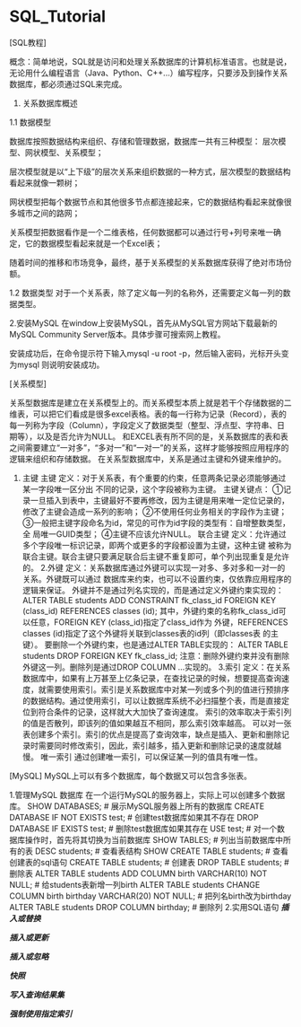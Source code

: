 # SQL_Tutorial

[SQL教程]

概念：简单地说，SQL就是访问和处理关系数据库的计算机标准语言。也就是说，无论用什么编程语言（Java、Python、C++...）编写程序，只要涉及到操作关系数据库，都必须通过SQL来完成。

1. 关系数据库概述

1.1 数据模型
	
数据库按照数据结构来组织、存储和管理数据，数据库一共有三种模型：
	层次模型、网状模型、关系模型；
	
层次模型就是以“上下级”的层次关系来组织数据的一种方式，层次模型的数据结构看起来就像一颗树；

网状模型把每个数据节点和其他很多节点都连接起来，它的数据结构看起来就像很多城市之间的路网；

关系模型把数据看作是一个二维表格，任何数据都可以通过行号+列号来唯一确定，它的数据模型看起来就是一个Excel表；

随着时间的推移和市场竞争，最终，基于关系模型的关系数据库获得了绝对市场份额。

1.2 数据类型
对于一个关系表，除了定义每一列的名称外，还需要定义每一列的数据类型。

2.安装MySQL
在window上安装MySQL，首先从MySQL官方网站下载最新的MySQL Community Server版本。具体步骤可搜索网上教程。

安装成功后，在命令提示符下输入mysql -u root -p，然后输入密码，光标开头变为mysql	则说明安装成功。

[关系模型]

关系型数据库是建立在关系模型上的。而关系模型本质上就是若干个存储数据的二维表，可以把它们看成是很多excel表格。表的每一行称为记录（Record），表的每一列称为字段（Column），字段定义了数据类型（整型、浮点型、字符串、日期等），以及是否允许为NULL。
和EXCEL表有所不同的是，关系数据库的表和表之间需要建立“一对多”，“多对一”和“一对一”的关系，这样才能够按照应用程序的逻辑来组织和存储数据。
在关系型数据库中，关系是通过主键和外键来维护的。
1. 主键
主键
定义：对于关系表，有个重要的约束，任意两条记录必须能够通过某一字段唯一区分出	不同的记录，这个字段被称为主键。
主键关键点：
①记录一旦插入到表中，主键最好不要再修改，因为主键是用来唯一定位记录的，	修改了主键会造成一系列的影响；
②不使用任何业务相关的字段作为主键；
③一般把主键字段命名为id，常见的可作为id字段的类型有：自增整数类型，全	局唯一GUID类型；
④主键不应该允许NULL。
联合主键
定义：允许通过多个字段唯一标识记录，即两个或更多的字段都设置为主键，这种主键	被称为联合主键。联合主键只要满足联合后主键不重复即可，单个列出现重复是允许的。
2.外键
定义：关系数据库通过外键可以实现一对多、多对多和一对一的关系。外键既可以通过	数据库来约束，也可以不设置约束，仅依靠应用程序的逻辑来保证。
外键并不是通过列名实现的，而是通过定义外键约束实现的：
ALTER TABLE students
ADD CONSTRAINT fk_class_id
FOREIGN KEY (class_id)
REFERENCES classes (id);
其中，外键约束的名称fk_class_id可以任意，FOREIGN KEY (class_id)指定了class_id作为	外键，REFERENCES classes (id)指定了这个外键将关联到classes表的id列（即classes表	的主键）。
要删除一个外键约束，也是通过ALTER TABLE实现的：
ALTER TABLE students
DROP FOREIGN KEY fk_class_id;
注意：删除外键约束并没有删除外键这一列。删除列是通过DROP COLUMN ...实现的。
3.索引
定义：在关系数据库中，如果有上万甚至上亿条记录，在查找记录的时候，想要提高查询速度，就需要使用索引。索引是关系数据库中对某一列或多个列的值进行预排序的数据结构。通过使用索引，可以让数据库系统不必扫描整个表，而是直接定位到符合条件的记录，这样就大大加快了查询速度。
索引的效率取决于索引列的值是否散列，即该列的值如果越互不相同，那么索引效率越高。
可以对一张表创建多个索引。索引的优点是提高了查询效率，缺点是插入、更新和删除记录时需要同时修改索引，因此，索引越多，插入更新和删除记录的速度就越慢。
唯一索引
通过创建唯一索引，可以保证某一列的值具有唯一性。

[MySQL]
MySQL上可以有多个数据库，每个数据又可以包含多张表。

1.管理MySQL
数据库
在一个运行MySQL的服务器上，实际上可以创建多个数据库。
SHOW DATABASES; # 展示MySQL服务器上所有的数据库
CREATE DATABASE IF NOT EXISTS test; # 创建test数据库如果其不存在
DROP DATABASE IF EXISTS test; # 删除test数据库如果其存在
USE test; # 对一个数据库操作时，首先将其切换为当前数据库
SHOW TABLES; # 列出当前数据库中所有的表
DESC students; # 查看表结构
SHOW CREATE TABLE students; # 查看创建表的sql语句
CREATE TABLE students; # 创建表
DROP TABLE students; # 删除表
ALTER TABLE students ADD COLUMN birth VARCHAR(10) NOT NULL; # 给students表新增一列birth
ALTER TABLE students CHANGE COLUMN birth birthday VARCHAR(20) NOT NULL; # 把列名birth改为birthday
ALTER TABLE students DROP COLUMN birthday; # 删除列
2.实用SQL语句
***插入或替换***

***插入或更新***

***插入或忽略***

***快照***

***写入查询结果集***

***强制使用指定索引***